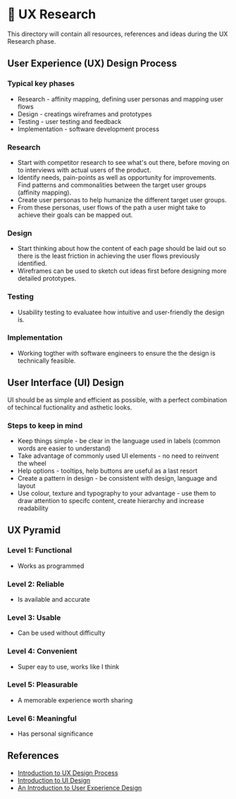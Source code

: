 # 📱 UX Research
This directory will contain all resources, references and ideas during the UX Research phase.

## User Experience (UX) Design Process

### Typical key phases
- Research - affinity mapping, defining user personas and mapping user flows
- Design - creatings wireframes and prototypes
- Testing - user testing and feedback
- Implementation - software development process

### Research
- Start with competitor research to see what's out there, before moving on to interviews with actual users of the product. 
- Identify needs, pain-points as well as opportunity for improvements. Find patterns and commonalities between the target user groups (affinity mapping).
- Create user personas to help humanize the different target user groups.
- From these personas, user flows of the path a user might take to achieve their goals can be mapped out.

### Design
- Start thinking about how the content of each page should be laid out so there is the least friction in achieving the user flows previously identified.
- Wireframes can be used to sketch out ideas first before designing more detailed prototypes.

### Testing
- Usability testing to evaluatee how intuitive and user-friendly the design is.

### Implementation
- Working togther with software engineers to ensure the the design is technically feasible.

## User Interface (UI) Design

UI should be as simple and efficient as possible, with a perfect combination of techincal fuctionality and asthetic looks.

### Steps to keep in mind
- Keep things simple - be clear in the language used in labels (common words are easier to understand)
- Take advantage of commonly used UI elements - no need to reinvent the wheel
- Help options - tooltips, help buttons are useful as a last resort
- Create a pattern in design - be consistent with design, language and layout
- Use colour, texture and typography to your advantage - use them to draw attention to specifc content, create hierarchy and increase readability

## UX Pyramid

### Level 1: Functional
- Works as programmed

### Level 2: Reliable
- Is available and accurate

### Level 3: Usable
- Can be used without difficulty

### Level 4: Convenient
- Super eay to use, works like I think

### Level 5: Pleasurable
- A memorable experience worth sharing

### Level 6: Meaningful
- Has personal significance

## References
- [Introduction to UX Design Process](https://careerfoundry.com/en/tutorials/ux-design-for-beginners/introduction-to-ux-design-process/)
- [Introduction to UI Design](https://medium.com/slacktime/introduction-to-ui-design-8b54cd355a7b)
- [An Introduction to User Experience Design](https://medium.com/beakerandflint/an-introduction-user-experience-design-2a7f8167bf03)
